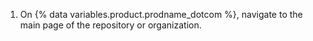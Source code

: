 1. On {% data variables.product.prodname_dotcom %}, navigate to the main page of the repository or organization.
